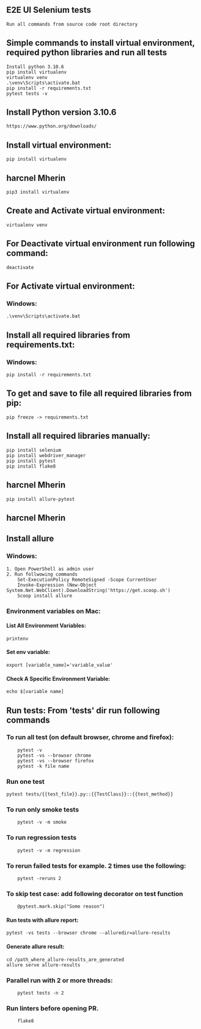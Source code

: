 ## E2E UI Selenium tests
    Run all commands from source code root directory

## Simple commands to install virtual environment, required python libraries and run all tests
    Install python 3.10.6
    pip install virtualenv
    virtualenv venv
    .\venv\Scripts\activate.bat
    pip install -r requirements.txt
    pytest tests -v

## Install Python version 3.10.6
    https://www.python.org/downloads/

## Install virtual environment:
    pip install virtualenv
## harcnel Mherin
    pip3 install virtualenv 

## Create and Activate virtual environment:
    virtualenv venv

## For Deactivate virtual environment run following command:
    deactivate

## For Activate virtual environment:
### Windows: 
    .\venv\Scripts\activate.bat


## Install all required libraries from requirements.txt:
### Windows: 
    pip install -r requirements.txt


## To get and save to file all required libraries from pip:
    pip freeze -> requirements.txt

## Install all required libraries manually:
    pip install selenium
    pip install webdriver_manager
    pip install pytest
    pip install flake8
## harcnel Mherin
    pip install allure-pytest

## harcnel Mherin
## Install allure
### Windows:
    1. Open PowerShell as admin user 
    2. Run follwowing commands
        Set-ExecutionPolicy RemoteSigned -Scope CurrentUser
        Invoke-Expression (New-Object System.Net.WebClient).DownloadString('https://get.scoop.sh')
        Scoop install allure


### Environment variables on Mac:
#### List All Environment Variables:
    printenv

#### Set env variable:     
    export [variable_name]='variable_value'

#### Check A Specific Environment Variable:
    echo $[variable name]

## Run tests: From 'tests' dir run following commands

### To run all test (on default browser, chrome and firefox):
        pytest -v
        pytest -vs --browser chrome
        pytest -vs --browser firefox
        pytest -k file name

### Run one test
    pytest tests/{{test_file}}.py::{{TestClass}}::{{test_method}}

### To run only smoke tests
        pytest -v -m smoke

### To run regression tests
        pytest -v -m regression

### To rerun failed tests for example. 2 times use the following:
        pytest -reruns 2

### To skip test case: add following decorator on test function
        @pytest.mark.skip("Some reason")

#### Run tests with allure report:
    pytest -vs tests --browser chrome --alluredir=allure-results

#### Generate allure result:
    cd /path_where_allure-results_are_generated
    allure serve allure-results

### Parallel run with 2 or more threads:
        pytest tests -n 2

### Run linters before opening PR.
        flake8
